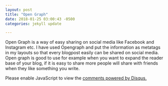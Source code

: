 ```yaml
---
layout: post
title: "Open Graph"
date: 2018-01-25 03:00:43 -0500
categories: jekyll update

---
```


Open Graph is a way of easy sharing on social media like Facebook and Instagram etc.
I have used Opengraph and put the information as metatags in my layouts so that every blogpost easily can be shared on social media.
Open graph is good to use for example when you want to expand the reader base of your blog, if it is easy to share more people will share 
with friends when they like something you write.

<div id="disqus_thread"></div>
<script>

(function() { // DON'T EDIT BELOW THIS LINE
var d = document, s = d.createElement('script');
s.src = 'https://http-assignment1-martina261482-codeanyapp-com-4000.disqus.com/embed.js';
s.setAttribute('data-timestamp', +new Date());
(d.head || d.body).appendChild(s);
})();
</script>
<noscript>Please enable JavaScript to view the <a href="https://disqus.com/?ref_noscript">comments powered by Disqus.</a></noscript>
